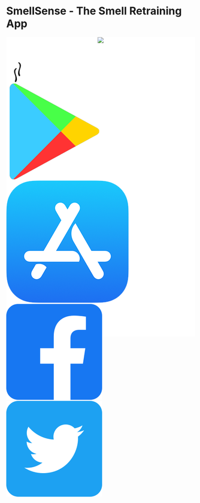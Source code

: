 <h1>
SmellSense - The Smell Retraining App
</h1>
<div style="background: white; height: 800px; display: flex; flex-direction: column;">
<img src="https://play-lh.googleusercontent.com/6glNMzPT4bVZC6lkG5D220U0OMUwePfW8AWaXVOg0ZvqxF5p7o81yZeeuZgNIv8r268" style="align-self: center;"></img>
<p style="text-align: center; color: black; font-size: 24px;">
<a href="https://play.google.com/store/apps/details?id=za.co.smellsense"></a>
</p>
<img style="width: 60px; height: 60px;" src="https://github.com/mattgoespro/public-resources/blob/master/images/SmellSense/Logo.png?raw=true"></img>
<a href="https://play.google.com/store/apps/details?id=za.co.smellsense&hl=en_US&gl=US" style="vertical-align: middle;">
<img class="app-store-icon" src="https://github.com/mattgoespro/public-resources/blob/master/images/logos/google-play.png?raw=true">
</a>
<a href="https://twitter.com/smellsense" style="vertical-align: middle;">
<img class="app-store-icon" src="https://github.com/mattgoespro/public-resources/blob/master/images/logos/ios-app-store.png?raw=true">
</a>
<a href="https://facebook.com/pages/category/Product-Service/SmellSense-345235540113222/">
<img class="social-icon" src="https://github.com/mattgoespro/public-resources/blob/master/images/logos/facebook.png?raw=true">
</a>
<a href="https://twitter.com/smellsense">
<img class="social-icon" src="https://github.com/mattgoespro/public-resources/blob/master/images/logos/twitter.png?raw=true">
</a>
